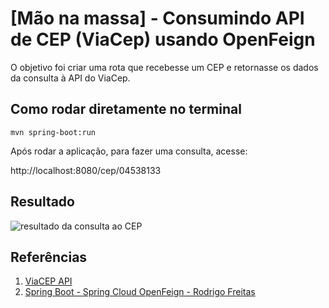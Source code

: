 
# [Mão na massa] - Consumindo API de CEP (ViaCep) usando OpenFeign

O objetivo foi criar uma rota que recebesse um CEP e retornasse os dados da consulta à API do ViaCep.

## Como rodar diretamente no terminal

```
mvn spring-boot:run
```
Após rodar a aplicação, para fazer uma consulta, acesse:

http://localhost:8080/cep/04538133

## Resultado

![resultado da consulta ao CEP](https://user-images.githubusercontent.com/17866411/143645964-b1502f10-9d7c-4f1c-a754-43c142f13efa.png)


## Referências

1. [ViaCEP API](https://viacep.com.br/)
2. [Spring Boot - Spring Cloud OpenFeign - Rodrigo Freitas](https://youtu.be/MA0HQnmPriI)